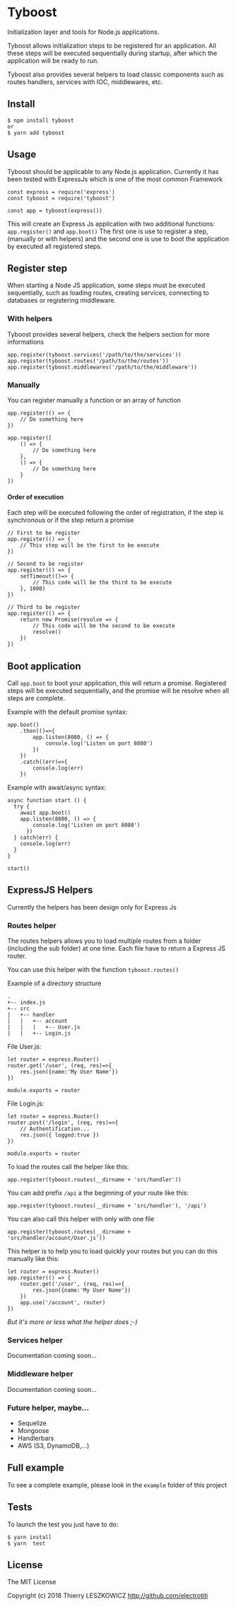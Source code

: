# Tyboost
Initialization layer and tools for Node.js applications.

Tyboost allows initialization steps to be registered for an application. 
All these steps will be executed sequentially during startup, after which the application will be ready to run.

Tyboost also provides several helpers to load classic components such as routes handlers, 
services with IOC, middlewares, etc.

## Install
    $ npm install tyboost
    or
    $ yarn add tyboost

## Usage

Tyboost should be applicable to any Node.js application. 
Currently it has been tested with ExpressJs which is one of the most common Framework


    const express = require('express')
    const tyboost = require('tyboost')

    const app = tyboost(express())

This will create an Express Js application with two additional functions: ```app.register()``` and ```app.boot()```
The first one is use to register a step, (manually or with helpers) and the second one is use to boot the application
by executed all registered steps. 


## Register step
When starting a Node JS application, some steps must be executed sequentially, 
such as loading routes, creating services, connecting to databases or registering middleware.

### With helpers
Tyboost provides several helpers, check the helpers section for more informations

    app.register(tyboost.services('/path/to/the/services'))
    app.register(tyboost.routes('/path/to/the/routes'))
    app.register(tyboost.middlewares('/path/to/the/middleware'))

### Manually

You can register manually a function or an array of function

    app.register(() => {
        // Do something here
    })
    
    app.register([
        () => {
            // Do something here
        },
        () => {
            // Do something here
        }
    ])

#### Order of execution 

Each step will be executed following the order of registration, if the step is synchronous 
or if the step return a promise

    // First to be register
    app.register(() => {
        // This step will be the first to be execute
    })
    
    // Second to be register
    app.register(() => {
        setTimeout(()=> {
            // This code will be the third to be execute
        }, 1000)
    })
    
    // Third to be register
    app.register(() => {
        return new Promise(resolve => {
            // This code will be the second to be execute
            resolve()
        })
    })

## Boot application

Call ```app.boot``` to boot your application, this will return a promise. 
Registered steps will be executed sequentially, and the promise will be resolve when all steps are complete.

Example with the default promise syntax:

    app.boot()
        .then(()=>{
            app.listen(8080, () => {
                console.log('Listen on port 8080')
            })
        })
        .catch((err)=>{
            console.log(err)
        })

Example with await/async syntax:

    async function start () {
      try {
        await app.boot()
        app.listen(8080, () => {
            console.log('Listen on port 8080')
          })
      } catch(err) {
        console.log(err)
      }
    }
    
    start()
    
## ExpressJS Helpers
Currently the helpers has been design only for Express Js

### Routes helper
The routes helpers allows you to load multiple routes from a folder (including the sub folder) at one time.
Each file have to return a Express JS router.

You can use this helper with the function ```tyboost.routes()```

Example of a directory structure

    .
    +-- index.js
    +-- src
    |   +-- handler 
    |   |   +-- account
    |   |   |   +-- User.js
    |   |   +-- Login.js     

File User.js:
    
    let router = express.Router()
    router.get('/user', (req, res)=>{
        res.json({name:'My User Name'})
    })
    
    module.exports = router

File Login.js:
    
    let router = express.Router()
    router.post('/login', (req, res)=>{
        // Authentification...
        res.json({ logged:true })
    })
    
    module.exports = router

To load the routes call the helper like this:

    app.register(tyboost.routes(__dirname + 'src/handler'))
    
You can add prefix ```/api``` a the beginning of your route like this:

    app.register(tyboost.routes(__dirname + 'src/handler'), '/api')

You can also call this helper with only with one file
    
    app.register(tyboost.routes(__dirname + 'src/handler/account/User.js'))
    
This helper is to help you to load quickly your routes but you can do this manually like this:

    let router = express.Router()
    app.register(() => {
        router.get('/user', (req, res)=>{
            res.json({name:'My User Name'})
        })
        app.use('/account', router)
    })

*But it's more or less what the helper does ;-)*

### Services helper

Documentation coming soon...

### Middleware helper

Documentation coming soon...

### Future helper, maybe...
* Sequelize
* Mongoose
* Handlerbars
* AWS (S3, DynamoDB,...)

## Full example
To see a complete example, please look in the ```example``` folder of this project

## Tests
To launch the test you just have to do:

    $ yarn install
    $ yarn  test

## License

The MIT License

Copyright (c) 2018 Thierry LESZKOWICZ <http://github.com/electrotiti>
